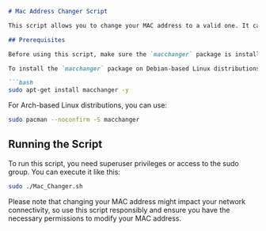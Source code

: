 ```markdown
# Mac Address Changer Script

This script allows you to change your MAC address to a valid one. It can be useful for enhancing privacy and security on your network.

## Prerequisites

Before using this script, make sure the `macchanger` package is installed on your system.

To install the `macchanger` package on Debian-based Linux distributions, run:

```bash
sudo apt-get install macchanger -y
```

For Arch-based Linux distributions, you can use:

```bash
sudo pacman --noconfirm -S macchanger
```

## Running the Script

To run this script, you need superuser privileges or access to the sudo group. You can execute it like this:

```bash
sudo ./Mac_Changer.sh
```

Please note that changing your MAC address might impact your network connectivity, so use this script responsibly and ensure you have the necessary permissions to modify your MAC address.
```
